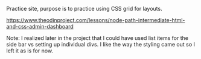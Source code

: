Practice site, purpose is to practice using CSS grid for layouts. 

https://www.theodinproject.com/lessons/node-path-intermediate-html-and-css-admin-dashboard

Note:
I realized later in the project that I could have used list items for the side bar vs setting up individual divs. I like the way the styling came out so I left it as is for now. 